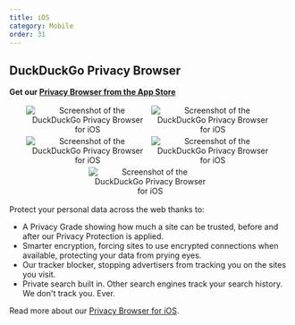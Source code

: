 ```yaml
---
title: iOS
category: Mobile
order: 31
---
```



<style>
    .screenshots {
        text-align: center;
    }

    .screenshots img {
        margin: 2px;
        max-width: 220px;
    }
</style>

<h2>DuckDuckGo Privacy Browser</h2>
<p>
    <strong>Get our
        <a href="https://itunes.apple.com/us/app/duckduckgo-search-stories/id663592361">Privacy Browser from the App Store</a></strong>
</p>

<p class="screenshots">
    <img alt="Screenshot of the DuckDuckGo Privacy Browser for iOS" src="{{ site.baseurl }}/images/21f7744514bad221ad0f8a766bdd2824.jpg" /><img alt="Screenshot of the DuckDuckGo Privacy Browser for iOS" src="{{ site.baseurl }}/images/5c8409e322afc6bb8ba1ad6f70e61faa.jpg" /><img alt="Screenshot of the DuckDuckGo Privacy Browser for iOS"
        src="{{ site.baseurl }}/images/5d390db8fea3bde1d347ddcb1ee505ca.jpg" /><img alt="Screenshot of the DuckDuckGo Privacy Browser for iOS" src="{{ site.baseurl }}/images/fee84e7838000692cc17f63b809f86b9.jpg" /><img alt="Screenshot of the DuckDuckGo Privacy Browser for iOS" src="{{ site.baseurl }}/images/b8a3faa1bab69ac6f2b595c07cf86348.jpg" />
</p>

<p>Protect your personal data across the web thanks to:</p>

<ul>
    <li>
        A Privacy Grade showing how much a site can be trusted, before and after our
        Privacy Protection is applied.
    </li>
    <li>
        Smarter encryption, forcing sites to use encrypted connections when
        available, protecting your data from prying eyes.
    </li>
    <li>
        Our tracker blocker, stopping advertisers from tracking you on the sites you
        visit.
    </li>
    <li>
        Private search built in. Other search engines track your search history. We
        don't track you. Ever.
    </li>
</ul>
<p>
    Read more about our
    <a href="https://duckduckgo.com/app">Privacy Browser for iOS</a>.
</p>
